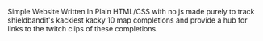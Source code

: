 Simple Website Written In Plain HTML/CSS with no js made purely to track shieldbandit's kackiest kacky 10 map completions and provide a hub for links to the twitch clips of these completions.
